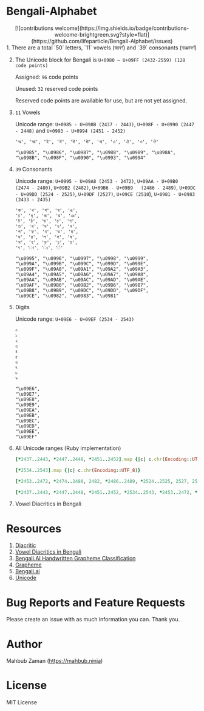# Bengali-Alphabet
<div align="center">
[![contributions welcome](https://img.shields.io/badge/contributions-welcome-brightgreen.svg?style=flat)](https://github.com/lifeparticle/Bengali-Alphabet/issues)
</div>
1. There are a total `50` letters, `11` vowels (স্বরবর্ণ) and `39` consonants (ব্যঞ্জনবর্ণ)

2. The Unicode block for Bengali is `U+0980 – U+09FF (2432-2559) (128 code points)`

   Assigned: `96` code points

   Unused: `32` reserved code points

   Reserved code points are available for use, but are not yet assigned.


3. `11` Vowels

   Unicode range: `U+0985 - U+098B (2437 - 2443)`, `U+098F - U+0990 (2447 - 2448)` and `U+0993 - U+0994 (2451 - 2452)`

   ```
   'অ', 'আ', 'ই', 'ঈ', 'উ', 'ঊ', 'ঋ', 'এ', 'ঐ', 'ও', 'ঔ'
   ```

   ```
   "\u0985", "\u0986", "\u0987", "\u0988", "\u0989", "\u098A", "\u098B", "\u098F", "\u0990", "\u0993", "\u0994"
   ```


4.  `39` Consonants

    Unicode range: `U+0995 - U+09A8 (2453 - 2472)`, `U+09AA - U+09B0	(2474 - 2480)`, `U+09B2	(2482)`, `U+09B6 - U+09B9	(2486 - 2489)`, `U+09DC - U+09DD (2524 - 2525)`, `U+09DF (2527)`, `U+09CE (2510`), `U+0981 - U+0983	(2433 - 2435)`

    ```
    'ক', 'খ', 'গ', 'ঘ', 'ঙ',
    'চ', 'ছ', 'জ', 'ঝ', 'ঞ',
    'ট', 'ঠ', 'ড', 'ঢ', 'ণ',
    'ত', 'থ', 'দ', 'ধ', 'ন',
    'প', 'ফ', 'ব', 'ভ', 'ম',
    'য', 'র', 'ল', 'শ', 'ষ',
    'স', 'হ', 'ড়', 'ঢ়', 'য়',
    'ৎ', 'ং', 'ঃ', '‍ঁ'
    ```

    ```
    "\u0995", "\u0996", "\u0997", "\u0998", "\u0999",
    "\u099A", "\u099B", "\u099C", "\u099D", "\u099E",
    "\u099F", "\u09A0", "\u09A1", "\u09A2", "\u09A3",
    "\u09A4", "\u09A5", "\u09A6", "\u09A7", "\u09A8",
    "\u09AA", "\u09AB", "\u09AC", "\u09AD", "\u09AE",
    "\u09AF", "\u09B0", "\u09B2", "\u09B6", "\u09B7",
    "\u09B8", "\u09B9", "\u09DC", "\u09DD", "\u09DF",
    "\u09CE", "\u0982", "\u0983", "\u0981"
    ```

5. Digits

   Unicode range: `U+09E6 - U+09EF (2534 - 2543)`

   ```
   ০
   ১
   ২
   ৩
   ৪
   ৫
   ৬
   ৭
   ৮
   ৯
   ```

   ```
   "\u09E6",
   "\u09E7",
   "\u09E8",
   "\u09E9",
   "\u09EA",
   "\u09EB",
   "\u09EC",
   "\u09ED",
   "\u09EE",
   "\u09EF"
   ```

6. All Unicode ranges (Ruby implementation)

   ```ruby
   [*2437..2443, *2447..2448, *2451..2452].map {|c| c.chr(Encoding::UTF_8)}

   [*2534..2543].map {|c| c.chr(Encoding::UTF_8)}

   [*2453..2472, *2474..2480, 2482, *2486..2489, *2524..2525, 2527, 2510, *2433..2435].map {|c| c.chr(Encoding::UTF_8)}
   ```

   ```ruby
   [*2437..2443, *2447..2448, *2451..2452, *2534..2543, *2453..2472, *2474..2480, 2482, *2486..2489, *2524..2525, 2527, 2510, *2433..2435].map {|c| c.chr(Encoding::UTF_8)}
   ```

7. Vowel Diacritics in Bengali



Resources
============
1. [Diacritic](https://en.wikipedia.org/wiki/Diacritic)
2. [Vowel Diacritics in Bengali](https://en.wikibooks.org/wiki/Bengali/Script/Diacritics)
3. [Bengali.AI Handwritten Grapheme Classification](https://tongxinw.github.io/bengali.ai/)
4. [Grapheme](https://en.wikipedia.org/wiki/Grapheme)
5. [Bengali.ai](https://bengali.ai/)
6. [Unicode](https://www.unicode.org/charts/PDF/U0980.pdf)

Bug Reports and Feature Requests
============
Please create an issue with as much information you can. Thank you.

Author
============
Mahbub Zaman (https://mahbub.ninja)

License
============
MIT License
